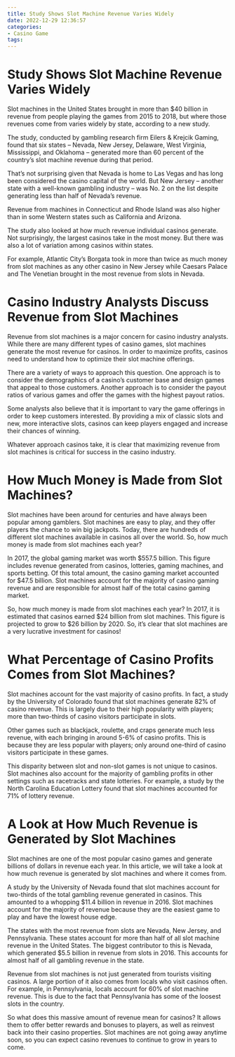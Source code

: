 ```yaml
---
title: Study Shows Slot Machine Revenue Varies Widely
date: 2022-12-29 12:36:57
categories:
- Casino Game
tags:
---
```



#  Study Shows Slot Machine Revenue Varies Widely

Slot machines in the United States brought in more than $40 billion in revenue from people playing the games from 2015 to 2018, but where those revenues come from varies widely by state, according to a new study.

The study, conducted by gambling research firm Eilers & Krejcik Gaming, found that six states – Nevada, New Jersey, Delaware, West Virginia, Mississippi, and Oklahoma – generated more than 60 percent of the country’s slot machine revenue during that period.

That’s not surprising given that Nevada is home to Las Vegas and has long been considered the casino capital of the world. But New Jersey – another state with a well-known gambling industry – was No. 2 on the list despite generating less than half of Nevada’s revenue.

Revenue from machines in Connecticut and Rhode Island was also higher than in some Western states such as California and Arizona.

The study also looked at how much revenue individual casinos generate. Not surprisingly, the largest casinos take in the most money. But there was also a lot of variation among casinos within states.

For example, Atlantic City’s Borgata took in more than twice as much money from slot machines as any other casino in New Jersey while Caesars Palace and The Venetian brought in the most revenue from slots in Nevada.

#  Casino Industry Analysts Discuss Revenue from Slot Machines

Revenue from slot machines is a major concern for casino industry analysts. While there are many different types of casino games, slot machines generate the most revenue for casinos. In order to maximize profits, casinos need to understand how to optimize their slot machine offerings.

There are a variety of ways to approach this question. One approach is to consider the demographics of a casino’s customer base and design games that appeal to those customers. Another approach is to consider the payout ratios of various games and offer the games with the highest payout ratios.

Some analysts also believe that it is important to vary the game offerings in order to keep customers interested. By providing a mix of classic slots and new, more interactive slots, casinos can keep players engaged and increase their chances of winning.

Whatever approach casinos take, it is clear that maximizing revenue from slot machines is critical for success in the casino industry.

#  How Much Money is Made from Slot Machines?

Slot machines have been around for centuries and have always been popular among gamblers. Slot machines are easy to play, and they offer players the chance to win big jackpots. Today, there are hundreds of different slot machines available in casinos all over the world. So, how much money is made from slot machines each year?

In 2017, the global gaming market was worth $557.5 billion. This figure includes revenue generated from casinos, lotteries, gaming machines, and sports betting. Of this total amount, the casino gaming market accounted for $47.5 billion. Slot machines account for the majority of casino gaming revenue and are responsible for almost half of the total casino gaming market.

So, how much money is made from slot machines each year? In 2017, it is estimated that casinos earned $24 billion from slot machines. This figure is projected to grow to $26 billion by 2020. So, it’s clear that slot machines are a very lucrative investment for casinos!

#  What Percentage of Casino Profits Comes from Slot Machines?

Slot machines account for the vast majority of casino profits. In fact, a study by the University of Colorado found that slot machines generate 82% of casino revenue. This is largely due to their high popularity with players; more than two-thirds of casino visitors participate in slots.

Other games such as blackjack, roulette, and craps generate much less revenue, with each bringing in around 5-6% of casino profits. This is because they are less popular with players; only around one-third of casino visitors participate in these games.

This disparity between slot and non-slot games is not unique to casinos. Slot machines also account for the majority of gambling profits in other settings such as racetracks and state lotteries. For example, a study by the North Carolina Education Lottery found that slot machines accounted for 71% of lottery revenue.

#  A Look at How Much Revenue is Generated by Slot Machines

Slot machines are one of the most popular casino games and generate billions of dollars in revenue each year. In this article, we will take a look at how much revenue is generated by slot machines and where it comes from.

A study by the University of Nevada found that slot machines account for two-thirds of the total gambling revenue generated in casinos. This amounted to a whopping $11.4 billion in revenue in 2016. Slot machines account for the majority of revenue because they are the easiest game to play and have the lowest house edge.

The states with the most revenue from slots are Nevada, New Jersey, and Pennsylvania. These states account for more than half of all slot machine revenue in the United States. The biggest contributor to this is Nevada, which generated $5.5 billion in revenue from slots in 2016. This accounts for almost half of all gambling revenue in the state.

Revenue from slot machines is not just generated from tourists visiting casinos. A large portion of it also comes from locals who visit casinos often. For example, in Pennsylvania, locals account for 60% of slot machine revenue. This is due to the fact that Pennsylvania has some of the loosest slots in the country.

So what does this massive amount of revenue mean for casinos? It allows them to offer better rewards and bonuses to players, as well as reinvest back into their casino properties. Slot machines are not going away anytime soon, so you can expect casino revenues to continue to grow in years to come.